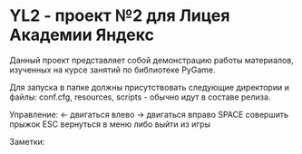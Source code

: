 # YL2 - проект №2 для Лицея Академии Яндекс

Данный проект представляет собой демонстрацию работы материалов, изученных на курсе занятий по библиотеке PyGame.

Для запуска в папке должны присутствовать следующие директории и файлы:
conf.cfg, resources, scripts - обычно идут в составе релиза.

Управление:
<- двигаться влево
-> двигаться вправо
SPACE совершить прыжок
ESC вернуться в меню либо выйти из игры

Заметки:
